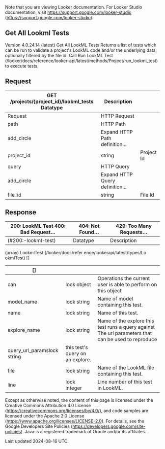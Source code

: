 Note that you are viewing Looker documentation. For Looker Studio documentation, visit https://support.google.com/looker-studio (https://support.google.com/looker-studio).

## Get All Lookml Tests

Version 4.0.24.14 (latest)
Get All LookML Tests Returns a list of tests which can be run to validate a project's LookML code and/or the underlying data, optionally filtered by the file id. Call Run LookML Test (/looker/docs/reference/looker-api/latest/methods/Project/run_lookml_test) to execute tests.

## Request

| GET /projects/{project_id}/lookml_tests Datatype   | Description                     |            |
|----------------------------------------------------|---------------------------------|------------|
| Request                                            | HTTP Request                    |            |
| path                                               | HTTP Path                       |            |
| add_circle                                         | Expand HTTP Path definition...  |            |
| project_id                                         | string                          | Project Id |
| query                                              | HTTP Query                      |            |
| add_circle                                         | Expand HTTP Query definition... |            |
| file_id                                            | string                          | File Id    |

## Response

| 200: LookML Test 400: Bad Request…   | 404: Not Found…   | 429: Too Many Requests…   |
|--------------------------------------|-------------------|---------------------------|
| (#200:-lookml-test)                  | Datatype          | Description               |

(array)
LookmlTest
 (/looker/docs/refer ence/lookerapi/latest/types/Lo okmlTest)
[]

| []                          |                                  |                                                                                                     |
|-----------------------------|----------------------------------|-----------------------------------------------------------------------------------------------------|
| can                         | lock object                      | Operations the current user is able to perform on this object                                       |
| model_name                  | lock string                      | Name of model containing this test.                                                                 |
| name                        | lock string                      | Name of this test.                                                                                  |
| explore_name                | lock string                      | Name of the explore this test runs a query against The url parameters that can be used to reproduce |
| query_url_paramslock string | this test's query on an explore. |                                                                                                     |
| file                        | lock string                      | Name of the LookML file containing this test.                                                       |
| line                        | lock integer                     | Line number of this test in LookML.                                                                 |

Except as otherwise noted, the content of this page is licensed under the Creative Commons Attribution 4.0 License
 (https://creativecommons.org/licenses/by/4.0/), and code samples are licensed under the Apache 2.0 License
 (https://www.apache.org/licenses/LICENSE-2.0). For details, see the Google Developers Site Policies
 (https://developers.google.com/site-policies). Java is a registered trademark of Oracle and/or its affiliates.

Last updated 2024-08-16 UTC.